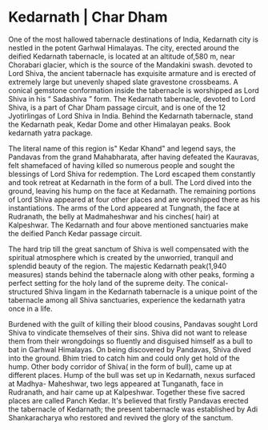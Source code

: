 # Kedarnath | Char Dham
One of the most hallowed tabernacle destinations of India, Kedarnath city is nestled in the potent Garhwal Himalayas. The city, erected around the deified Kedarnath tabernacle, is located at an altitude of,580 m, near Chorabari glacier, which is the source of the Mandakini swash. devoted to Lord Shiva, the ancient tabernacle has exquisite armature and is erected of extremely large but unevenly shaped slate gravestone crossbeams. A conical gemstone conformation inside the tabernacle is worshipped as Lord Shiva in his “ Sadashiva ” form. The Kedarnath tabernacle, devoted to Lord Shiva, is a part of Char Dham passage circuit, and is one of the 12 Jyotirlingas of Lord Shiva in India. Behind the Kedarnath tabernacle, stand the Kedarnath peak, Kedar Dome and other Himalayan peaks. Book kedarnath yatra package.

The literal name of this region is" Kedar Khand" and legend says, the Pandavas from the grand Mahabharata, after having defeated the Kauravas, felt shamefaced of having killed so numerous people and sought the blessings of Lord Shiva for redemption. The Lord escaped them constantly and took retreat at Kedarnath in the form of a bull. The Lord dived into the ground, leaving his hump on the face at Kedarnath. The remaining portions of Lord Shiva appeared at four other places and are worshipped there as his instantiations. The arms of the Lord appeared at Tungnath, the face at Rudranath, the belly at Madmaheshwar and his cinches( hair) at Kalpeshwar. The Kedarnath and four above mentioned sanctuaries make the deified Panch Kedar passage circuit.

The hard trip till the great sanctum of Shiva is well compensated with the spiritual atmosphere which is created by the unworried, tranquil and splendid beauty of the region. The majestic Kedarnath peak(1,940 measures) stands behind the tabernacle along with other peaks, forming a perfect setting for the holy land of the supreme deity. The conical-structured Shiva lingam in the Kedarnath tabernacle is a unique point of the tabernacle among all Shiva sanctuaries, experience the kedarnath yatra once in a life. 

Burdened with the guilt of killing their blood cousins, Pandavas sought Lord Shiva to vindicate themselves of their sins. Shiva did not want to release them from their wrongdoings so fluently and disguised himself as a bull to bat in Garhwal Himalayas. On being discovered by Pandavas, Shiva dived into the ground. Bhim tried to catch him and could only get hold of the hump. Other body corridor of Shiva( in the form of bull), came up at different places. Hump of the bull was set up in Kedarnath, nexus surfaced at Madhya- Maheshwar, two legs appeared at Tunganath, face in Rudranath, and hair came up at Kalpeshwar. Together these five sacred places are called Panch Kedar. It's believed that firstly Pandavas erected the tabernacle of Kedarnath; the present tabernacle was established by Adi Shankaracharya who restored and revived the glory of the sanctum. 

 


